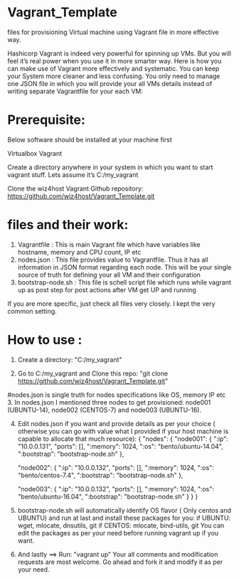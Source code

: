 # Vagrant_Template
files for provisioning Virtual machine using Vagrant file in more effective way.

Hashicorp Vagrant is indeed very powerful for spinning up VMs. But you will feel it’s real  power when you use it in more smarter way. Here is how you can make use of  Vagrant more effectively and systematic. You can keep your System more cleaner and less confusing. You only need to manage one JSON file in which you will provide your all VMs details instead of writing separate Vagrantfile for your each VM:
 # Prerequisite:
Below software should be installed at your machine first

Virtualbox
Vagrant

Create a directory anywhere in your system in which you want to start vagrant stuff. Lets assume it’s C:/my_vagrant

Clone the wiz4host Vagrant Github repository:  https://github.com/wiz4host/Vagrant_Template.git

# files and their work:
1. Vagrantfile : This is main Vagrant file which have variables like hostname, memory and CPU count, IP etc
2. nodes.json : This file provides value to Vagrantfile. Thus it has all information in JSON format regarding each node. This will be your single source of truth for defining your all VM and their configuration
3. bootstrap-node.sh : This file is schell script file which runs while vagrant up as post step for post actions after VM get UP and running

If you are more specific, just check all files very closely. I kept the very common setting.


# How to use :
1. Create a directory: "C:/my_vagrant"

2. Go to C:/my_vagrant and Clone this repo: "git clone https://github.com/wiz4host/Vagrant_Template.git"

#nodes.json is single truth for nodes specifications like OS, memory IP etc
3. In nodes.json I mentioned three nodes to get provisioned: node001 (UBUNTU-14), node002 (CENTOS-7) and node003 (UBUNTU-16). 

4. Edit nodes.json if you want and provide details as per your choice ( otherwise you can go with value what I provided if your host machine is capable to allocate that much resource):
{
  "nodes": {
    "node001": {
      ":ip": "10.0.0.131",
      "ports": [],
      ":memory": 1024,
	  ":os": "bento/ubuntu-14.04",
      ":bootstrap": "bootstrap-node.sh"
    },
    
    "node002": {
      ":ip": "10.0.0.132",
      "ports": [],
      ":memory": 1024,
	  ":os": "bento/centos-7.4",
      ":bootstrap": "bootstrap-node.sh"
    },
	
	"node003": {
      ":ip": "10.0.0.132",
      "ports": [],
      ":memory": 1024,
	  ":os": "bento/ubuntu-16.04",
      ":bootstrap": "bootstrap-node.sh"
    }
  }
}



5. bootstrap-node.sh will automatically identify OS flavor ( Only centos and UBUNTU) and run at last and install these packages for you:
 if UBUNTU: wget, mlocate, dnsutils, git 
 if CENTOS: mlocate, bind-utils, git
 You can edit the packages as per your need before running vagrant up if you want.
 
 
6. And lastly ==> Run: "vagrant up"
Your all comments and modification requests are most welcome. Go ahead and fork it and modify it as per your need.
